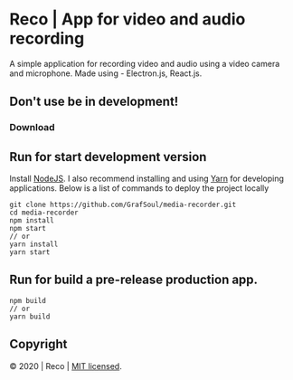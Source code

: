 # Reco | App for video and audio recording
A simple application for recording video and audio using a video camera and microphone. Made using - Electron.js, React.js.

## Don't use be in development!

### Download

## Run for start development version

Install [NodeJS]. I also recommend installing and using [Yarn] for developing applications.
Below is a list of commands to deploy the project locally

```
git clone https://github.com/GrafSoul/media-recorder.git
cd media-recorder
npm install
npm start
// or
yarn install
yarn start
```

## Run for build a pre-release production app.

```
npm build
// or
yarn build
```

## Copyright

&#169; 2020 | Reco | [MIT licensed].

[mit licensed]: https://github.com/GrafSoul/media-recorder/blob/master/LICENSE
[nodejs]: https://nodejs.org/
[yarn]: https://yarnpkg.com/

